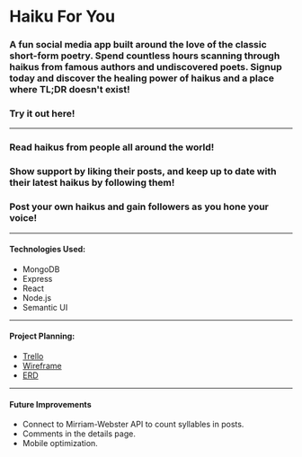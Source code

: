 # Haiku For You

### A fun social media app built around the love of the classic short-form poetry. Spend countless hours scanning through haikus from famous authors and undiscovered poets. Signup today and discover the healing power of haikus and a place where TL;DR doesn't exist!

### Try it out here!

---

### Read haikus from people all around the world!



### Show support by liking their posts, and keep up to date with their latest haikus by following them!



### Post your own haikus and gain followers as you hone your voice!


---

#### Technologies Used:
- MongoDB
- Express
- React
- Node.js
- Semantic UI

---

#### Project Planning:
- [Trello](https://trello.com/b/euUPJJ2C/haiku-for-you)
- [Wireframe](https://whimsical.com/wireframe-FgwAddSUZWKSrybWKbcj1C)
- [ERD](https://whimsical.com/erd-cfxcWKxW4HvPzT6nBNoLN)

---

#### Future Improvements
- Connect to Mirriam-Webster API to count syllables in posts.
- Comments in the details page.
- Mobile optimization.
